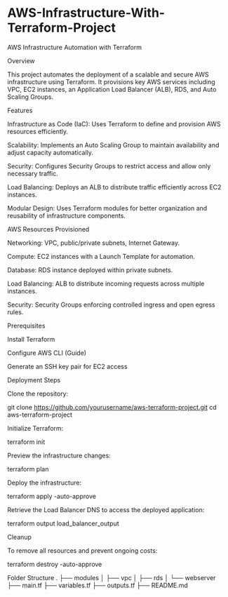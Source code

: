 # AWS-Infrastructure-With-Terraform-Project

AWS Infrastructure Automation with Terraform

Overview

This project automates the deployment of a scalable and secure AWS infrastructure using Terraform. It provisions key AWS services including VPC, EC2 instances, an Application Load Balancer (ALB), RDS, and Auto Scaling Groups.

Features

Infrastructure as Code (IaC): Uses Terraform to define and provision AWS resources efficiently.

Scalability: Implements an Auto Scaling Group to maintain availability and adjust capacity automatically.

Security: Configures Security Groups to restrict access and allow only necessary traffic.

Load Balancing: Deploys an ALB to distribute traffic efficiently across EC2 instances.

Modular Design: Uses Terraform modules for better organization and reusability of infrastructure components.

AWS Resources Provisioned

Networking: VPC, public/private subnets, Internet Gateway.

Compute: EC2 instances with a Launch Template for automation.

Database: RDS instance deployed within private subnets.

Load Balancing: ALB to distribute incoming requests across multiple instances.

Security: Security Groups enforcing controlled ingress and open egress rules.

Prerequisites

Install Terraform

Configure AWS CLI (Guide)

Generate an SSH key pair for EC2 access

Deployment Steps

Clone the repository:

git clone https://github.com/yourusername/aws-terraform-project.git
cd aws-terraform-project

Initialize Terraform:

terraform init

Preview the infrastructure changes:

terraform plan

Deploy the infrastructure:

terraform apply -auto-approve

Retrieve the Load Balancer DNS to access the deployed application:

terraform output load_balancer_output

Cleanup

To remove all resources and prevent ongoing costs:

terraform destroy -auto-approve

Folder Structure
.
├── modules
│   ├── vpc
│   ├── rds
│   └── webserver
├── main.tf
├── variables.tf
├── outputs.tf
├── README.md
